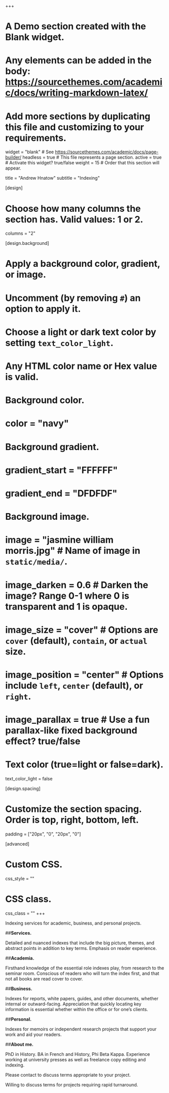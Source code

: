 +++
# A Demo section created with the Blank widget.
# Any elements can be added in the body: https://sourcethemes.com/academic/docs/writing-markdown-latex/
# Add more sections by duplicating this file and customizing to your requirements.

widget = "blank"  # See https://sourcethemes.com/academic/docs/page-builder/
headless = true  # This file represents a page section.
active = true  # Activate this widget? true/false
weight = 15  # Order that this section will appear.

title = "Andrew Hnatow"
subtitle = "Indexing"

[design]
  # Choose how many columns the section has. Valid values: 1 or 2.
  columns = "2"

[design.background]
  # Apply a background color, gradient, or image.
  #   Uncomment (by removing `#`) an option to apply it.
  #   Choose a light or dark text color by setting `text_color_light`.
  #   Any HTML color name or Hex value is valid.

  # Background color.
  # color = "navy"
  
  # Background gradient.
  # gradient_start = "FFFFFF"
  # gradient_end = "DFDFDF"
  
  # Background image.
  # image = "jasmine william morris.jpg"  # Name of image in `static/media/`.
  # image_darken = 0.6  # Darken the image? Range 0-1 where 0 is transparent and 1 is opaque.
  # image_size = "cover"  #  Options are `cover` (default), `contain`, or `actual` size.
  # image_position = "center"  # Options include `left`, `center` (default), or `right`.
  # image_parallax = true  # Use a fun parallax-like fixed background effect? true/false
  
  
  # Text color (true=light or false=dark).
  text_color_light = false

[design.spacing]
  # Customize the section spacing. Order is top, right, bottom, left.
  padding = ["20px", "0", "20px", "0"]

[advanced]
 # Custom CSS. 
 css_style = ""
 
 # CSS class.
 css_class = ""
+++

Indexing services for academic, business, and personal projects. 


##**Services.**

Detailed and nuanced indexes that include the big picture, themes, and abstract points in addition to key terms.
Emphasis on reader experience.

##**Academia.**

Firsthand knowledge of the essential role indexes play, from research to the seminar room. Conscious of readers who will turn the index first, and that not all books are read cover to cover. 

##**Business.**

Indexes for reports, white papers, guides, and other documents, whether internal or outward-facing. Appreciation that quickly locating key information is essential whether within the office or for one’s clients. 

##**Personal.** 

Indexes for memoirs or independent research projects that support your work and aid your readers. 

##**About me.**

PhD in History. 
BA in French and History, Phi Beta Kappa.
Experience working at university presses as well as freelance copy editing and indexing.


Please contact to discuss terms appropriate to your project.

Willing to discuss terms for projects requiring rapid turnaround.
